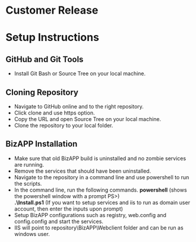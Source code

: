 Customer Release
=====================

# Setup Instructions
## GitHub and Git Tools

* Install Git Bash or Source Tree on your local machine.

## Cloning Repository

* Navigate to GitHub online and to the right repository.
* Click clone and use https option.
* Copy the URL and open Source Tree on your local machine.
* Clone the repository to your local folder.

## BizAPP Installation

* Make sure that old BizAPP build is uninstalled and no zombie services are running.
* Remove the services that should have been uninstalled. 
* Navigate to the repository in a command line and use powershell to run the scripts. 
* In the command line, run the following commands. 
**powershell** (shows the powershell window with a prompt PS>)       
**.\Install.ps1** (If you want to setup services and iis to run as domain user account, then enter the inputs upon prompt)
* Setup BizAPP configurations such as registry, web.config and config.config and start the services. 
* IIS will point to repository\BizAPP\Webclient folder and can be run as windows user.